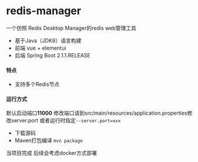 ﻿# redis-manager
一个仿照 Redis Desktop Manager的redis web管理工具 
+ 基于Java（JDK8）语言构建
+ 前端 vue + elementui
+ 后端 Spring Boot 2.1.1.RELEASE

#### 特点
 + 支持多个Redis节点

#### 运行方式
默认启动端口**11000**
修改端口请到src/main/resources/application.properties修改server.port
或者运行时指定`--server.port=xxx`

+ 下载源码
+ Maven打包编译
 `mvn package`

当项目完成 后续会考虑docker方式部署 



